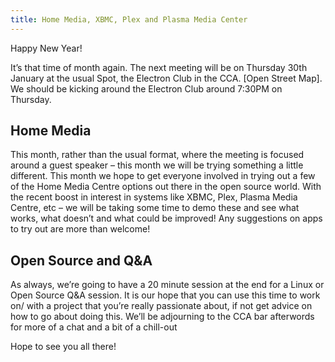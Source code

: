 ```yaml
---
title: Home Media, XBMC, Plex and Plasma Media Center
---
```


Happy New Year!

It’s that time of month again. The next meeting will be on Thursday 30th January at the usual Spot, the Electron Club in the CCA. [Open Street Map]. We should be kicking around the Electron Club around 7:30PM on Thursday.

## Home Media

This month, rather than the usual format, where the meeting is focused around a guest speaker – this month we will be trying something a little different. This month we hope to get everyone involved in trying out a few of the Home Media Centre options out there in the open source world. With the recent boost in interest in systems like XBMC, Plex, Plasma Media Centre, etc – we will be taking some time to demo these and see what works, what doesn’t and what could be improved! Any suggestions on apps to try out are more than welcome!

## Open Source and Q&A

As always, we’re going to have a 20 minute session at the end for a Linux or Open Source Q&A session. It is our hope that you can use this time to work on/ with a project that you’re really passionate about, if not get advice on how to go about doing this. We’ll be adjourning to the CCA bar afterwords for more of a chat and a bit of a chill-out

Hope to see you all there!
